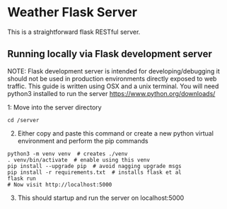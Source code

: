 # Weather Flask Server
This is a straightforward flask RESTful server.

## Running locally via Flask development server
NOTE: Flask development server is intended for developing/debugging it should not be used in production environments directly exposed to web traffic.
This guide is written using OSX and a unix terminal. You will need python3 installed to run the server https://www.python.org/downloads/

1: Move into the server directory
```
cd /server
```
2. Either copy and paste this command or create a new python virtual environment and perform the pip commands
```
python3 -m venv venv  # creates ./venv
. venv/bin/activate  # enable using this venv
pip install --upgrade pip  # avoid nagging upgrade msgs
pip install -r requirements.txt  # installs flask et al
flask run
# Now visit http://localhost:5000
```


3. This should startup and run the server on localhost:5000
